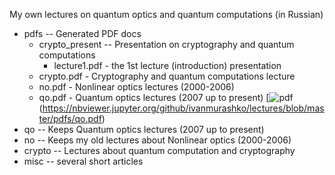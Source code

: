 My own lectures on quantum optics and quantum computations (in Russian)



- pdfs -- Generated PDF docs
  - crypto_present -- Presentation on cryptography and quantum computations
    - lecture1.pdf - the 1st lecture (introduction) presentation
  - crypto.pdf  - Cryptography and quantum computations lecture
  - no.pdf - Nonlinear optics lectures (2000-2006)
  - qo.pdf - Quantum optics lectures (2007 up to present) [![pdf]()(https://nbviewer.jupyter.org/github/ivanmurashko/lectures/blob/master/pdfs/qo.pdf)
- qo -- Keeps Quantum optics lectures (2007 up to present)
- no -- Keeps my old lectures about Nonlinear optics (2000-2006)
- crypto -- Lectures about quantum computation and cryptography
- misc -- several short articles

